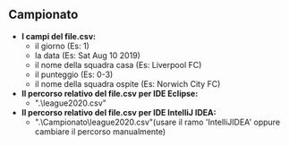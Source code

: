 ## Campionato

- __I campi del file.csv:__
    * il giorno (Es: 1)
    * la data (Es: Sat Aug 10 2019)
    * il nome della squadra casa (Es: Liverpool FC)
    * il punteggio (Es: 0-3)
    * il nome della squadra ospite (Es: Norwich City FC)
- __Il percorso relativo del file.csv per IDE Eclipse:__
    * ".\\league2020.csv"
- __Il percorso relativo del file.csv per IDE IntelliJ IDEA:__
    * ".\\Campionato\\league2020.csv"(usare il ramo 'IntelliJIDEA' oppure cambiare il percorso manualmente)
